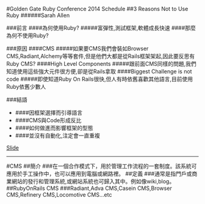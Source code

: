 #Golden Gate Ruby Conference 2014 Schedule
##3 Reasons Not to Use Ruby
######Sarah Allen

###前言
####為何使用Ruby?
#####富彈性,測試框架,軟體成長快速
####那麼為何不使用Ruby?

###原因
####CMS
#####如果要CMS我們會裝如Browser CMS,Radiant,Alchemy等等套件,但是他們大都是從Rails框架架起,因此要反思有Ruby CMS?
####High Level Components
#####跟前面CMS同樣的問題,我們知道使用這些強大元件很方便,卻是從Rails拿取
####Biggest Challenge is not code 
#####即使知道Ruby On Rails很快,但人有時依舊喜歡其他語言,目前使用Ruby依舊少數人

###結語
*  ####因框架選擇而引導語言
*  ####CMS與Code形成反比
*  ####如何做進而影響框架的型態
*  ####並沒有自動化,注定會一直重複

[Slide](http://www.slideshare.net/sarah.allen/3-reasons-not-to-use-ruby) 
- - -
#CMS
##簡介
###在一個合作模式下，用於管理工作流程的一套制度。該系統可應用於手工操作中，也可以應用到電腦或網路裡。
##定義
###通常是指門戶或商業網站的發行和管理系統,或網站系統也可歸入其中。例如像wiki,blog。
##RubyOnRails CMS
###Radiant,Adva CMS,Casein CMS,Browser CMS,Refinery CMS,Locomotive CMS...etc